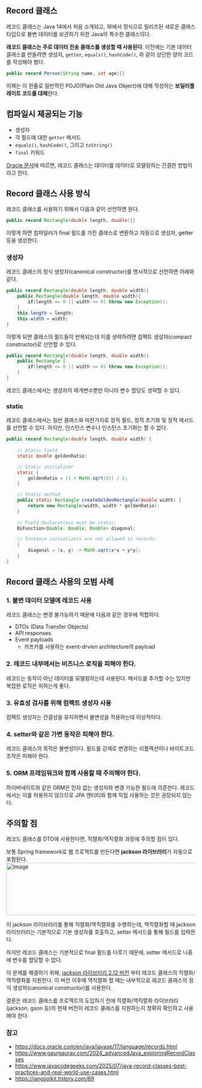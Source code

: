 ## Record 클래스

레코드 클래스는 Java 14에서 처음 소개되고, 16에서 정식으로 릴리즈된 새로운 클래스 타입으로 불변 데이터를 보관하기 위한 Java의 특수한 클래스이다.

**레코드 클래스는 주로 데이터 전송 클래스를 생성할 때 사용된다**. 이전에는 기본 데이터 클래스를 만들려면 생성자, `getter`, `equals()`, `hashCode()`, 와 같이 상단한 양의 코드를 작성해야 했다. 

```java
public record Person(String name, int age){}
```

이제는 이 한줄로 일반적인 POJO(Plain Old Java Object)에 대해 작성하는 **보일러플레이트 코드를 대체**한다.

## 컴파일시 제공되는 기능

- 생성자
- 각 필드에 대한 `getter` 메서드
- `equals()`, `hashCode()`, 그리고 `toString()`
- `final` 키워드

[Oracle 문서](https://docs.oracle.com/en/java/javase/17/language/records.html)에 따르면, 레코드 클래스는 데이터를 데이터로 모델링하는 간결한 방법이라고 한다.

## Record 클래스 사용 방식

레코드 클래스를 사용하기 위해서 다음과 같이 선언하면 된다.

```java
public record Rectangle(double length, double){}
```

이렇게 하면 컴파일러가 final 필드를 가진 클래스로 변환하고 자동으로 생성자, getter 등을 생성한다.

### 생성자

레코드 클래스의 정식 생성자(canonical constructor)를 명시적으로 선언하면 아래와 같다.

```java
public record Rectangle(double length, double width){
	public Rectangle(double length, double width){
		if(length <= 0 || width <= 0) throw new Exception();
	}
	this.length = length;
	this.width = width;
}
```

이렇게 되면 클래스의 필드들이 반복되는데 이를 생략하려면 컴팩트 생성자(compact constructor)로 선언할 수 있다.

```java
public record Rectangle(double length, double width){
	public Rectangle {
		if(length <= 0 || width <= 0) throw new Exception();
	}
}
```

레코드 클래스에서는 생성자의 매개변수뿐만 아니라 변수 할당도 생략할 수 있다.

### static

레코드 클래스에서는 일반 클래스와 마찬가지로 정적 필드, 정적 초기화 및 정적 메서드를 선언할 수 있다. 하지만, 인스턴스 변수나 인스턴스 초기화는 할 수 없다.

```java
public record Rectangle(double length, double width) {
    
    // Static field
    static double goldenRatio;

    // Static initializer
    static {
        goldenRatio = (1 + Math.sqrt(5)) / 2;
    }

    // Static method
    public static Rectangle createGoldenRectangle(double width) {
        return new Rectangle(width, width * goldenRatio);
    }
    
    // Field declarations must be static:
    BiFunction<Double, Double, Double> diagonal;

    // Instance initializers are not allowed in records:
    {
        diagonal = (x, y) -> Math.sqrt(x*x + y*y);
    }
}
```

## Record 클래스 사용의 모범 사례

### 1. 불변 데이터 모델에 레코드 사용

레코드 클래스는 변경 불가능하기 때문에 다음과 같은 경우에 적합하다.

- DTOs (Data Transfer Objects)
- API responses
- Event payloads
    - 카프카를 사용하는 event-drvien architecture의 payload

### 2. 레코드 내부에서는 비즈니스 로직을 피해야 한다.

레코드는 동작이 아닌 데이터를 모델링하는데 사용된다. 메서드를 추가할 수는 있지만 복잡한 로직은 피하는게 좋다.

### 3. 유효성 검사를 위해 컴팩트 생성자 사용

컴팩트 생성자는 간결성을 유지하면서 불변성을 적용하는데 이상적이다.

### 4. setter와 같은 가변 동작은 피해야 한다.

레코드 클래스의 목적은 불변성이다. 필드를 강제로 변경하는 리플렉션이나 바이트코드 조작은 피해야 한다.

### 5. ORM 프레임워크와 함께 사용할 때 주의해야 한다.

하이버네이트와 같은 ORM은 인자 없는 생성자와 변경 가능한 필드에 의존한다. 레코드에서는 이를 허용하지 않으므로 JPA 엔티티와 함께 직접 사용하는 것은 권장되지 않는다.

## 주의할 점

레코드 클래스를 DTO에 사용한다면, 직렬화/역직렬화 과정에 주의할 점이 있다.

보통 Spring framework로 웹 프로젝트를 만든다면 **jackson 라이브러리**가 자동으로 포함된다.
<img width="537" height="139" alt="Image" src="https://github.com/user-attachments/assets/07e92f7b-84d5-4d51-b74b-27e4ce4c6fb6" />

이 jackson 라이브러리를 통해 직렬화/역직렬화를 수행하는데, 역직렬화할 때 jackson 라이브러리는 기본적으로 기본 생성자를 호출하고, setter 메서드를 통해 필드를 입력한다.

하지만 레코드 클래스는 기본적으로 final 필드를 다루기 때문에, setter 메서드로 나중에 변수를 할당할 수 없다.

이 문제를 해결하기 위해, [jackson 라이브러리 2.12 버전](https://cowtowncoder.medium.com/jackson-2-12-features-eee9456fec75) 부터 레코드 클래스의 직렬화/역직렬화를 지원한다. 이 버전 이후에 역직렬화 할 때는 내부적으로 레코드 클래스의 정식 생성자(canonical constructor)를 사용한다.

결론은 레코드 클래스를 프로젝트의 도입하기 전에 직렬화/역직렬화 라이브러리(jackson, gson 등)의 현재 버전이 레코드 클래스를 지원하는지 정확히 확인하고 사용해야 한다.

### 참고

- https://docs.oracle.com/en/java/javase/17/language/records.html
- https://www.gaurgaurav.com/2024_advancedJava_exploringRecordClasses
- https://www.javacodegeeks.com/2025/07/java-record-classes-best-practices-and-real-world-use-cases.html
- https://jangjjolkit.tistory.com/69
